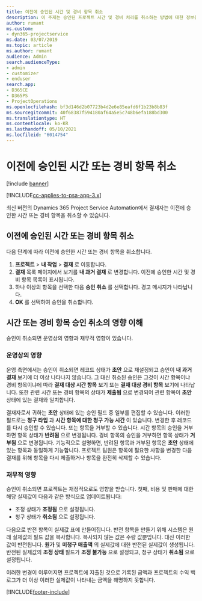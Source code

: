 ```yaml
---
title: 이전에 승인된 시간 및 경비 항목 취소
description: 이 주제는 승인된 프로젝트 시간 및 경비 처리를 취소하는 방법에 대한 정보를 제공합니다.
author: rumant
ms.custom:
- dyn365-projectservice
ms.date: 03/07/2019
ms.topic: article
ms.author: rumant
audience: Admin
search.audienceType:
- admin
- customizer
- enduser
search.app:
- D365CE
- D365PS
- ProjectOperations
ms.openlocfilehash: bf3d146d2b07723b4d2e6e85eafd6f1b23b8b83f
ms.sourcegitcommit: 40f68387f594180af64a5e5c748b6efa188bd300
ms.translationtype: HT
ms.contentlocale: ko-KR
ms.lasthandoff: 05/10/2021
ms.locfileid: "6014754"
---
```

# <a name="cancel-previously-approved-time-or-expense-entries"></a>이전에 승인된 시간 또는 경비 항목 취소

[!include [banner](../includes/psa-now-project-operations.md)]

[!INCLUDE[cc-applies-to-psa-app-3.x](../includes/cc-applies-to-psa-app-3x.md)]

최신 버전의 Dynamics 365 Project Service Automation에서 결재자는 이전에 승인한 시간 또는 경비 항목을 취소할 수 있습니다.

## <a name="cancel-a-previously-approved-time-or-expense-entry"></a>이전에 승인된 시간 또는 경비 항목 취소

다음 단계에 따라 이전에 승인한 시간 또는 경비 항목을 취소합니다.

1. **프로젝트** \> **내 작업** \> **결재** 로 이동합니다.
2. **결재** 목록 페이지에서 보기를 **내 과거 결재** 로 변경합니다. 이전에 승인한 시간 및 경비 항목 목록이 표시됩니다.
3. 하나 이상의 항목을 선택한 다음 **승인 취소** 를 선택합니다. 경고 메시지가 나타납니다.
4. **OK** 를 선택하여 승인을 취소합니다.

## <a name="understand-the-impact-of-canceling-a-time-or-expense-entry-approval"></a>시간 또는 경비 항목 승인 취소의 영향 이해

승인이 취소되면 운영상의 영향과 재무적 영향이 있습니다.

### <a name="operational-impact"></a>운영상의 영향

운영 측면에서는 승인이 취소되면 레코드 상태가 **초안** 으로 재설정되고 승인이 **내 과거 결재** 보기에 더 이상 나타나지 않습니다. 그 대신 취소된 승인은 그것이 시간 항목이냐 경비 항목이냐에 따라 **결재 대상 시간 항목** 보기 또는 **결재 대상 경비 항목** 보기에 나타납니다. 또한 관련 시간 또는 경비 항목의 상태가 **제출됨** 으로 변경되어 관련 항목이 **초안** 상태에 있는 결재와 일치합니다.

결재자로서 귀하는 **초안** 상태에 있는 승인 필드 중 일부를 편집할 수 있습니다. 이러한 필드로는 **청구 타입** 과 **시간 항목에 대한 청구 가능 시간** 이 있습니다. 변경한 후 레코드를 다시 승인할 수 있습니다. 또는 항목을 거부할 수 있습니다. 시간 항목의 승인을 거부하면 항목 상태가 **반려됨** 으로 변경됩니다. 경비 항목의 승인을 거부하면 항목 상태가 **거부됨** 으로 변경됩니다. 기능적으로 설명하면, 반려된 항목과 거부된 항목은 **초안** 상태에 있는 항목과 동일하게 기능합니다. 프로젝트 팀원은 항목에 필요한 사항을 변경한 다음 결재를 위해 항목을 다시 제출하거나 항목을 완전히 삭제할 수 있습니다.

### <a name="financial-impact"></a>재무적 영향

승인이 취소되면 프로젝트는 재정적으로도 영향을 받습니다. 첫째, 비용 및 판매에 대한 해당 실제값이 다음과 같은 방식으로 업데이트됩니다:

- 조정 상태가 **조정됨** 으로 설정됩니다.
- 청구 상태가 **취소됨** 으로 설정됩니다.

다음으로 반전 항목이 실제값 표에 만들어집니다. 반전 항목을 만들기 위해 시스템은 원래 실제값의 필드 값을 복사합니다. 복사되지 않는 값은 수량 값뿐입니다. 대신 이러한 값이 반전됩니다. **원가** 및 **미청구 매출액** 의 실제값에 대한 반전된 실제값이 생성됩니다. 반전된 실제값의 **조정 상태** 필드가 **조정 불가능** 으로 설정되고, 청구 상태가 **취소됨** 으로 설정됩니다.

이러한 변경이 이루어지면 프로젝트에 지출된 것으로 기록된 금액과 프로젝트의 수익 백로그가 더 이상 이러한 실제값이 나타내는 금액을 해명하지 못합니다.


[!INCLUDE[footer-include](../includes/footer-banner.md)]